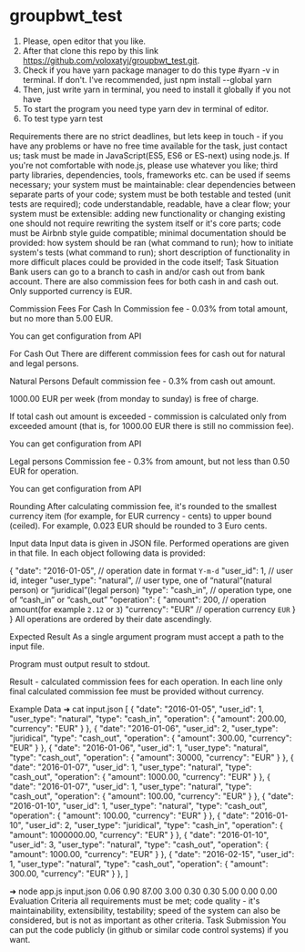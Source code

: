 # groupbwt_test
1. Please, open editor that you like.
2. After that clone this repo by this link 
    https://github.com/voloxatyj/groupbwt_test.git.
3. Check if you have yarn package manager to do this type 
    #yarn -v 
    in terminal.
    If don't. I've recommended, just
    npm install --global yarn
4. Then, just write yarn in terminal, you need to install it globally if you not have
5. To start the program you need type 
    yarn dev 
    in terminal of editor.
6. To test type
    yarn test

Requirements
there are no strict deadlines, but lets keep in touch - if you have any problems or have no free time available for the task, just contact us;
task must be made in JavaScript(ES5, ES6 or ES-next) using node.js. If you're not comfortable with node.js, please use whatever you like;
third party libraries, dependencies, tools, frameworks etc. can be used if seems necessary;
your system must be maintainable:
clear dependencies between separate parts of your code;
system must be both testable and tested (unit tests are required);
code understandable, readable, have a clear flow;
your system must be extensible:
adding new functionality or changing existing one should not require rewriting the system itself or it's core parts;
code must be Airbnb style guide compatible;
minimal documentation should be provided:
how system should be ran (what command to run);
how to initiate system's tests (what command to run);
short description of functionality in more difficult places could be provided in the code itself;
Task
Situation
Bank users can go to a branch to cash in and/or cash out from bank account. There are also commission fees for both cash in and cash out. Only supported currency is EUR.

Commission Fees
For Cash In
Commission fee - 0.03% from total amount, but no more than 5.00 EUR.

You can get configuration from API

For Cash Out
There are different commission fees for cash out for natural and legal persons.

Natural Persons
Default commission fee - 0.3% from cash out amount.

1000.00 EUR per week (from monday to sunday) is free of charge.

If total cash out amount is exceeded - commission is calculated only from exceeded amount (that is, for 1000.00 EUR there is still no commission fee).

You can get configuration from API

Legal persons
Commission fee - 0.3% from amount, but not less than 0.50 EUR for operation.

You can get configuration from API

Rounding
After calculating commission fee, it's rounded to the smallest currency item (for example, for EUR currency - cents) to upper bound (ceiled). For example, 0.023 EUR should be rounded to 3 Euro cents.

Input data
Input data is given in JSON file. Performed operations are given in that file. In each object following data is provided:

{
    "date": "2016-01-05", // operation date in format `Y-m-d`
    "user_id": 1, // user id, integer
    "user_type": "natural", // user type, one of “natural”(natural person) or “juridical”(legal person)
    "type": "cash_in", // operation type, one of “cash_in” or “cash_out”
    "operation": {
        "amount": 200, // operation amount(for example `2.12` or `3`)
        "currency": "EUR" // operation currency `EUR`
    }
}
All operations are ordered by their date ascendingly.

Expected Result
As a single argument program must accept a path to the input file.

Program must output result to stdout.

Result - calculated commission fees for each operation. In each line only final calculated commission fee must be provided without currency.

Example Data
➜  cat input.json
[
    { "date": "2016-01-05", "user_id": 1, "user_type": "natural", "type": "cash_in", "operation": { "amount": 200.00, "currency": "EUR" } },
    { "date": "2016-01-06", "user_id": 2, "user_type": "juridical", "type": "cash_out", "operation": { "amount": 300.00, "currency": "EUR" } },
    { "date": "2016-01-06", "user_id": 1, "user_type": "natural", "type": "cash_out", "operation": { "amount": 30000, "currency": "EUR" } },
     { "date": "2016-01-07", "user_id": 1, "user_type": "natural", "type": "cash_out", "operation": { "amount": 1000.00, "currency": "EUR" } },
    { "date": "2016-01-07", "user_id": 1, "user_type": "natural", "type": "cash_out", "operation": { "amount": 100.00, "currency": "EUR" } },
    { "date": "2016-01-10", "user_id": 1, "user_type": "natural", "type": "cash_out", "operation": { "amount": 100.00, "currency": "EUR" } },
    { "date": "2016-01-10", "user_id": 2, "user_type": "juridical", "type": "cash_in", "operation": { "amount": 1000000.00, "currency": "EUR" } },
    { "date": "2016-01-10", "user_id": 3, "user_type": "natural", "type": "cash_out", "operation": { "amount": 1000.00, "currency": "EUR" } },
    { "date": "2016-02-15", "user_id": 1, "user_type": "natural", "type": "cash_out", "operation": { "amount": 300.00, "currency": "EUR" } },
]

➜  node app.js input.json
0.06
0.90
87.00
3.00
0.30
0.30
5.00
0.00
0.00
Evaluation Criteria
all requirements must be met;
code quality - it's maintainability, extensibility, testability; speed of the system can also be considered, but is not as important as other criteria.
Task Submission
You can put the code publicly (in github or similar code control systems) if you want.
